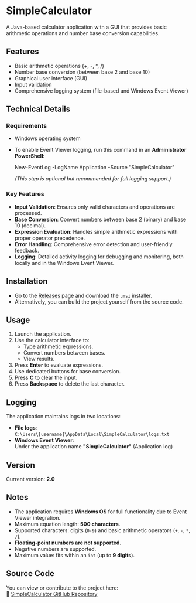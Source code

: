 # SimpleCalculator

A Java-based calculator application with a GUI that provides basic arithmetic operations and number base conversion capabilities.

## Features

- Basic arithmetic operations (+, -, *, /)
- Number base conversion (between base 2 and base 10)
- Graphical user interface (GUI)
- Input validation
- Comprehensive logging system (file-based and Windows Event Viewer)

## Technical Details

### Requirements

- Windows operating system
- To enable Event Viewer logging, run this command in an **Administrator PowerShell**:

  New-EventLog -LogName Application -Source "SimpleCalculator"

  *(This step is optional but recommended for full logging support.)*

### Key Features

- **Input Validation**: Ensures only valid characters and operations are processed.
- **Base Conversion**: Convert numbers between base 2 (binary) and base 10 (decimal).
- **Expression Evaluation**: Handles simple arithmetic expressions with proper operator precedence.
- **Error Handling**: Comprehensive error detection and user-friendly feedback.
- **Logging**: Detailed activity logging for debugging and monitoring, both locally and in the Windows Event Viewer.

## Installation

- Go to the [Releases](https://github.com/SilentSword123456/SimpleCalculator/releases) page and download the `.msi` installer.
- Alternatively, you can build the project yourself from the source code.

## Usage

1. Launch the application.
2. Use the calculator interface to:
   - Type arithmetic expressions.
   - Convert numbers between bases.
   - View results.
3. Press **Enter** to evaluate expressions.
4. Use dedicated buttons for base conversion.
5. Press **C** to clear the input.
6. Press **Backspace** to delete the last character.

## Logging

The application maintains logs in two locations:

- **File logs**:  
  `C:\Users\[username]\AppData\Local\SimpleCalculator\logs.txt`
- **Windows Event Viewer**:  
  Under the application name **"SimpleCalculator"** (Application log)

## Version

Current version: **2.0**

## Notes

- The application requires **Windows OS** for full functionality due to Event Viewer integration.
- Maximum equation length: **500 characters**.
- Supported characters: digits (`0-9`) and basic arithmetic operators (`+`, `-`, `*`, `/`).
- **Floating-point numbers are not supported.**
- Negative numbers are supported.
- Maximum value: fits within an `int` (up to **9 digits**).

## Source Code

You can view or contribute to the project here:  
🔗 [SimpleCalculator GitHub Repository](https://github.com/SilentSword123456/SimpleCalculator)
